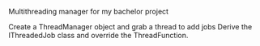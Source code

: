 Multithreading manager for my bachelor project

Create a ThreadManager object and grab a thread to add jobs
Derive the IThreadedJob class and override the ThreadFunction.
